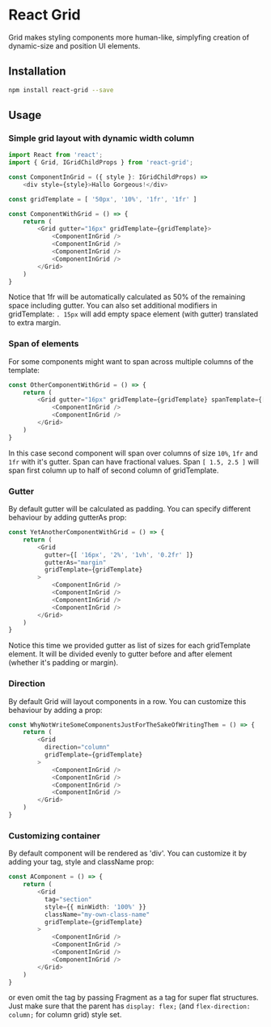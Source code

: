 # React Grid

Grid makes styling components more human-like, simplyfing creation of dynamic-size and position UI elements.

## Installation
```sh
npm install react-grid --save
```

## Usage

### Simple grid layout with dynamic width column

```typescript
import React from 'react';
import { Grid, IGridChildProps } from 'react-grid';

const ComponentInGrid = ({ style }: IGridChildProps) =>
    <div style={style}>Hallo Gorgeous!</div>

const gridTemplate = [ '50px', '10%', '1fr', '1fr' ]

const ComponentWithGrid = () => {
    return (
        <Grid gutter="16px" gridTemplate={gridTemplate}>
            <ComponentInGrid />
            <ComponentInGrid />
            <ComponentInGrid />
            <ComponentInGrid />
        </Grid>
    )
}
```

Notice that 1fr will be automatically calculated as 50% of the remaining space including gutter.
You can also set additional modifiers in gridTemplate:
`. 15px` will add empty space element (with gutter) translated to extra margin.

### Span of elements

For some components might want to span across multiple columns of the template:


```typescript
const OtherComponentWithGrid = () => {
    return (
        <Grid gutter="16px" gridTemplate={gridTemplate} spanTemplate={[ 1, 3 ]}>
            <ComponentInGrid />
            <ComponentInGrid />
        </Grid>
    )
}
```

In this case second component will span over columns of size `10%`, `1fr` and `1fr` with it's gutter.
Span can have fractional values. Span `[ 1.5, 2.5 ]` will span first column up to half of second column of gridTemplate.

### Gutter

By default gutter will be calculated as padding. You can specify different behaviour by adding gutterAs prop:

```typescript
const YetAnotherComponentWithGrid = () => {
    return (
        <Grid
          gutter={[ '16px', '2%', '1vh', '0.2fr' ]}
          gutterAs="margin"
          gridTemplate={gridTemplate}
        >
            <ComponentInGrid />
            <ComponentInGrid />
            <ComponentInGrid />
            <ComponentInGrid />
        </Grid>
    )
}
```

Notice this time we provided gutter as list of sizes for each gridTemplate element.
It will be divided evenly to gutter before and after element (whether it's padding or margin).

### Direction

By default Grid will layout components in a row. You can customize this behaviour by adding a prop:

```typescript
const WhyNotWriteSomeComponentsJustForTheSakeOfWritingThem = () => {
    return (
        <Grid
          direction="column"
          gridTemplate={gridTemplate}
        >
            <ComponentInGrid />
            <ComponentInGrid />
            <ComponentInGrid />
            <ComponentInGrid />
        </Grid>
    )
}
```

### Customizing container

By default component will be rendered as 'div'. You can customize it by adding your tag, style and className prop:

```typescript
const AComponent = () => {
    return (
        <Grid
          tag="section"
          style={{ minWidth: '100%' }}
          className="my-own-class-name"
          gridTemplate={gridTemplate}
        >
            <ComponentInGrid />
            <ComponentInGrid />
            <ComponentInGrid />
            <ComponentInGrid />
        </Grid>
    )
}
```

or even omit the tag by passing Fragment as a tag for super flat structures.
Just make sure that the parent has `display: flex;` (and `flex-direction: column;` for column grid) style set.